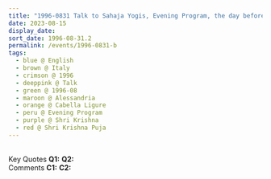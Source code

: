 ```yaml
---
title: "1996-0831 Talk to Sahaja Yogis, Evening Program, the day before Śhrī Kṛiṣhṇa Pūjā, Hangar, Cabella Ligure, Alessandria, Italy"
date: 2023-08-15
display_date: 
sort_date: 1996-08-31.2
permalink: /events/1996-0831-b
tags:
  - blue @ English
  - brown @ Italy
  - crimson @ 1996
  - deeppink @ Talk
  - green @ 1996-08
  - maroon @ Alessandria
  - orange @ Cabella Ligure
  - peru @ Evening Program
  - purple @ Shri Krishna
  - red @ Shri Krishna Puja
---
```


<br>

<wave-list>
  <list-title color="DarkSeaGreen" width="55">Key Quotes</list-title>
  <list-item color="BlanchedAlmond" width="280"><b>Q1:</b> <i></i></list-item>
  <list-item color="Lavender" width="280"><b>Q2:</b> <i></i></list-item>
</wave-list>

<br>

<wave-list>
  <list-title color="DarkSeaGreen" width="55">Comments</list-title>
  <list-item color="BlanchedAlmond" width="280"><b>C1:</b> <i></i></list-item>
  <list-item color="Lavender" width="280"><b>C2:</b> <i></i></list-item>
</wave-list>